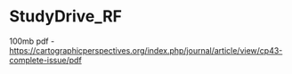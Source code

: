# StudyDrive_RF

100mb pdf - https://cartographicperspectives.org/index.php/journal/article/view/cp43-complete-issue/pdf

